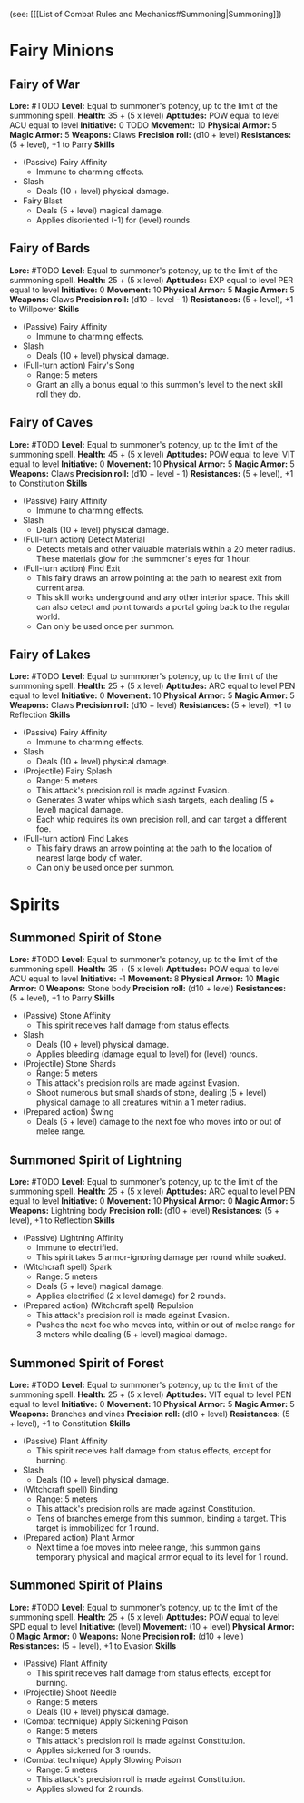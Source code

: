 (see: [[[List of Combat Rules and Mechanics#Summoning|Summoning]]) 

# Fairy Minions
## Fairy of War
**Lore:** #TODO
**Level:** Equal to summoner's potency, up to the limit of the summoning spell.
**Health:** 35 + (5 x level)
**Aptitudes:** 
	POW equal to level 
	ACU equal to level
**Initiative:** 0
	TODO
**Movement:** 10
**Physical Armor:** 5
**Magic Armor:** 5
**Weapons:** Claws
**Precision roll:** (d10 + level)
**Resistances:** (5 + level), +1 to Parry
**Skills**
+ (Passive) Fairy Affinity
	+ Immune to charming effects.
+ Slash
	+ Deals (10 + level) physical damage.
+ Fairy Blast
	+ Deals (5 + level) magical damage.
	+ Applies disoriented (-1) for (level) rounds.

## Fairy of Bards
**Lore:** #TODO
**Level:** Equal to summoner's potency, up to the limit of the summoning spell.
**Health:** 25 + (5 x level)
**Aptitudes:** 
	EXP equal to level 
	PER equal to level
**Initiative:** 0
**Movement:** 10
**Physical Armor:** 5
**Magic Armor:** 5
**Weapons:** Claws
**Precision roll:** (d10 + level - 1)
**Resistances:** (5 + level), +1 to Willpower
**Skills**
+ (Passive) Fairy Affinity
	+ Immune to charming effects.
+ Slash
	+ Deals (10 + level) physical damage.
+ (Full-turn action) Fairy's Song
	+ Range: 5 meters
	+ Grant an ally a bonus equal to this summon's level to the next skill roll they do.

## Fairy of Caves
**Lore:** #TODO
**Level:** Equal to summoner's potency, up to the limit of the summoning spell.
**Health:** 45 + (5 x level)
**Aptitudes:** 
	POW equal to level 
	VIT equal to level
**Initiative:** 0
**Movement:** 10
**Physical Armor:** 5
**Magic Armor:** 5
**Weapons:** Claws
**Precision roll:** (d10 + level - 1)
**Resistances:** (5 + level), +1 to Constitution
**Skills**
+ (Passive) Fairy Affinity
	+ Immune to charming effects.
+ Slash
	+ Deals (10 + level) physical damage.
+ (Full-turn action) Detect Material
	+ Detects metals and other valuable materials within a 20 meter radius. These materials glow for the summoner's eyes for 1 hour.
+ (Full-turn action) Find Exit
	+ This fairy draws an arrow pointing at the path to nearest exit from current area.
	+ This skill works underground and any other interior space. This skill can also detect and point towards a portal going back to the regular world.
	+ Can only be used once per summon.

## Fairy of Lakes
**Lore:** #TODO
**Level:** Equal to summoner's potency, up to the limit of the summoning spell.
**Health:** 25 + (5 x level)
**Aptitudes:** 
	ARC equal to level 
	PEN equal to level
**Initiative:** 0
**Movement:** 10
**Physical Armor:** 5
**Magic Armor:** 5
**Weapons:** Claws
**Precision roll:** (d10 + level)
**Resistances:** (5 + level), +1 to Reflection
**Skills**
+ (Passive) Fairy Affinity
	+ Immune to charming effects.
+ Slash
	+ Deals (10 + level) physical damage.
+ (Projectile) Fairy Splash
	+ Range: 5 meters
	+ This attack's precision roll is made against Evasion.
	+ Generates 3 water whips which slash targets, each dealing (5 + level) magical damage.
	+ Each whip requires its own precision roll, and can target a different foe.
+ (Full-turn action) Find Lakes
	+ This fairy draws an arrow pointing at the path to the location of nearest large body of water.
	+ Can only be used once per summon.

# Spirits
## Summoned Spirit of Stone
**Lore:** #TODO
**Level:** Equal to summoner's potency, up to the limit of the summoning spell.
**Health:** 35 + (5 x level)
**Aptitudes:** 
	POW equal to level 
	ACU equal to level
**Initiative:** -1
**Movement:** 8
**Physical Armor:** 10
**Magic Armor:** 0
**Weapons:** Stone body
**Precision roll:** (d10 + level)
**Resistances:** (5 + level), +1 to Parry
**Skills**
+ (Passive) Stone Affinity
	+ This spirit receives half damage from status effects.
+ Slash
	+ Deals (10 + level) physical damage.
	+ Applies bleeding (damage equal to level) for (level) rounds.
+ (Projectile) Stone Shards
	+ Range: 5 meters
	+ This attack's precision rolls are made against Evasion.
	+ Shoot numerous but small shards of stone, dealing (5 + level) physical damage to all creatures within a 1 meter radius.
+ (Prepared action) Swing
	+ Deals (5 + level) damage to the next foe who moves into or out of melee range.

## Summoned Spirit of Lightning
**Lore:** #TODO
**Level:** Equal to summoner's potency, up to the limit of the summoning spell.
**Health:** 25 + (5 x level)
**Aptitudes:** 
	ARC equal to level 
	PEN equal to level
**Initiative:** 0
**Movement:** 10
**Physical Armor:** 0
**Magic Armor:** 5
**Weapons:** Lightning body
**Precision roll:** (d10 + level)
**Resistances:** (5 + level), +1 to Reflection
**Skills**
+ (Passive) Lightning Affinity
	+ Immune to electrified.
	+ This spirit takes 5 armor-ignoring damage per round while soaked.
+ (Witchcraft spell) Spark
	+ Range: 5 meters
	+ Deals (5 + level) magical damage.
	+ Applies electrified (2 x level damage) for 2 rounds.
+ (Prepared action) (Witchcraft spell) Repulsion
	+ This attack's precision roll is made against Evasion.
	+ Pushes the next foe who moves into, within or out of melee range for 3 meters while dealing (5 + level) magical damage.

## Summoned Spirit of Forest
**Lore:** #TODO
**Level:** Equal to summoner's potency, up to the limit of the summoning spell.
**Health:** 25 + (5 x level)
**Aptitudes:** 
	VIT equal to level 
	PEN equal to level
**Initiative:** 0
**Movement:** 10
**Physical Armor:** 5
**Magic Armor:** 5
**Weapons:** Branches and vines
**Precision roll:** (d10 + level)
**Resistances:** (5 + level), +1 to Constitution
**Skills**
+ (Passive) Plant Affinity
	+ This spirit receives half damage from status effects, except for burning.
+ Slash
	+ Deals (10 + level) physical damage.
+ (Witchcraft spell) Binding
	+ Range: 5 meters
	+ This attack's precision rolls are made against Constitution.
	+ Tens of branches emerge from this summon, binding a target. This target is immobilized for 1 round.
+ (Prepared action) Plant Armor
	+ Next time a foe moves into melee range, this summon gains temporary physical and magical armor equal to its level for 1 round.

## Summoned Spirit of Plains
**Lore:** #TODO
**Level:** Equal to summoner's potency, up to the limit of the summoning spell.
**Health:** 25 + (5 x level)
**Aptitudes:** 
	POW equal to level 
	SPD equal to level
**Initiative:** (level)
**Movement:** (10 + level)
**Physical Armor:** 0
**Magic Armor:** 0
**Weapons:** None
**Precision roll:** (d10 + level)
**Resistances:** (5 + level), +1 to Evasion
**Skills**
+ (Passive) Plant Affinity
	+ This spirit receives half damage from status effects, except for burning.
+ (Projectile) Shoot Needle
	+ Range: 5 meters
	+ Deals (10 + level) physical damage.
+ (Combat technique) Apply Sickening Poison
	+ Range: 5 meters
	+ This attack's precision roll is made against Constitution.
	+ Applies sickened for 3 rounds.
+ (Combat technique) Apply Slowing Poison
	+ Range: 5 meters
	+ This attack's precision roll is made against Constitution.
	+ Applies slowed for 2 rounds.